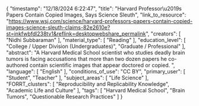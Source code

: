 {
    "timestamp": "12/18/2024 6:22:47",
    "title": "Harvard Professor\u2019s Papers Contain Copied Images, Says Science Sleuth",
    "link_to_resource": "https://www.wsj.com/science/harvard-professors-papers-contain-copied-images-science-sleuth-claims-82e2610e?st=inkfwbfdl238tv1&reflink=desktopwebshare_permalink",
    "creators": [
        "Nidhi Subbaraman"
    ],
    "material_type": [
        "Reading"
    ],
    "education_level": [
        "College / Upper Division (Undergraduates)",
        "Graduate / Professional"
    ],
    "abstract": "A Harvard Medical School scientist who studies deadly brain tumors is facing accusations that more than two dozen papers he co-authored contain scientific images that appear doctored or copied. ",
    "language": [
        "English"
    ],
    "conditions_of_use": "CC BY",
    "primary_user": [
        "Student",
        "Teacher"
    ],
    "subject_areas": [
        "Life Science"
    ],
    "FORRT_clusters": [
        "Reproducibility and Replicability Knowledge",
        "Academic Life and Culture"
    ],
    "tags": [
        "Harvard Medical School",
        "Brain Tumors",
        "Questionable Research Practices"
    ]
}